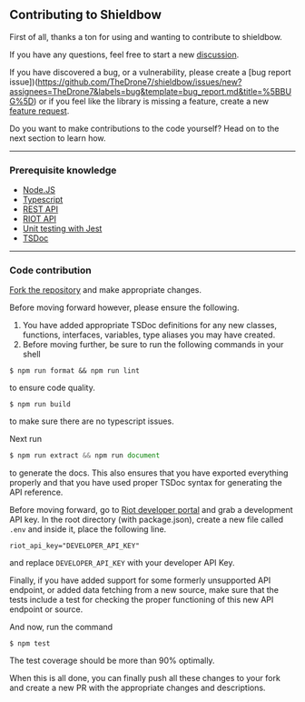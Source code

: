 ## Contributing to Shieldbow

First of all, thanks a ton for using and wanting to contribute to shieldbow. 

If you have any questions, feel free to start a new [discussion](https://github.com/TheDrone7/shieldbow/discussions/new).

If you have discovered a bug, or a vulnerability, please create a [bug report issue])(https://github.com/TheDrone7/shieldbow/issues/new?assignees=TheDrone7&labels=bug&template=bug_report.md&title=%5BBUG%5D)
or if you feel like the library is missing a feature, create a new [feature request](https://github.com/TheDrone7/shieldbow/issues/new?assignees=TheDrone7&labels=enhancement&template=feature_request.md&title=).

Do you want to make contributions to the code yourself? Head on to the next section to learn how.

---

### Prerequisite knowledge

- [Node.JS](https://nodejs.org/)
- [Typescript](https://www.typescriptlang.org/)
- [REST API](https://restfulapi.net/)
- [RIOT API](https://developer.riotgames.com/)
- [Unit testing with Jest](https://jestjs.io/)
- [TSDoc](https://tsdoc.org/)


---

### Code contribution

[Fork the repository](https://github.com/TheDrone7/shieldbow/fork) and make appropriate changes.

Before moving forward however, please ensure the following.

1. You have added appropriate TSDoc definitions for any new classes, functions, interfaces, variables, type aliases you may have created.
2. Before moving further, be sure to run the following commands in your shell

```shell
$ npm run format && npm run lint
```
to ensure code quality.

```shell
$ npm run build
```
to make sure there are no typescript issues.

Next run
```ts
$ npm run extract && npm run document
```
to generate the docs. This also ensures that you have exported everything properly and that you have used proper TSDoc syntax for generating the API reference.

Before moving forward, go to [Riot developer portal](https://developer.riotgames.com/) and grab a development API key.
In the root directory (with package.json), create a new file called `.env` and inside it, place the following line.
```
riot_api_key="DEVELOPER_API_KEY"
```
and replace `DEVELOPER_API_KEY` with your developer API Key.

Finally, if you have added support for some formerly unsupported API endpoint, or added data fetching from a new source,
make sure that the tests include a test for checking the proper functioning of this new API endpoint or source.

And now, run the command
```shell
$ npm test
```

The test coverage should be more than 90% optimally.

When this is all done, you can finally push all these changes to your fork and create a new PR with the appropriate changes and descriptions.

